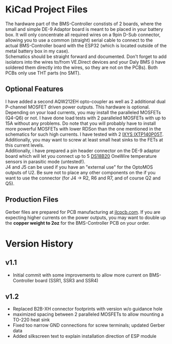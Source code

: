 # KiCad Project Files
The hardware part of the BMS-Controller constists of 2 boards, where the small and simple DE-9 Adaptor board is meant to be placed in your battery box. It will only concentrate all required wires on a 9pin D-Sub connector, allowing you to use a common (straight) serial cable to connect to the actual BMS-Controller board with the ESP32 (which is located outside of the metal battery box in my case).  
Schematics should be straight forward and documented. Don't forget to add isolators into the wires to/from VE.Direct devices and your Daly BMS (i have soldered them directly into the wires, so they are not on the PCBs). Both PCBs only use THT parts (no SMT).

## Optional Features
I have added a second AQW212EH opto-coupler as well as 2 additional dual P-channel MOSFET driven power outputs. This hardware is optional. Depending on your load currents, you may install the paralleled MOSFETs (Q4-Q6) or not. I have done load tests with 2 paralleled MOSFETs with up to 15A without any problems. Do note that you will probably have to install more powerful MOSFETs with lower RDSon than the one mentioned in the schematics for such high currents. I have tested with 2 [IXYS IXTP140P05T](https://www.littelfuse.com/media?resourcetype=datasheets&itemid=309f84bc-aa60-4d40-b2f9-2c59ecb0b7b8&filename=littelfuse-discrete-mosfets-p-channel-ixt-140p05t-datasheet). Additionally, you may want to screw at least small heat sinks to the FETs at this current levels.  
Additionally, i have prepared a pin header connector on the DE-9 adaptor board which will let you connect up to 5 [DS18B20](https://www.analog.com/media/en/technical-documentation/data-sheets/ds18b20.pdf) OneWire temperature sensors in parasitic mode (untested!).  
J4 and J5 can be used if you have an "external use" for the OptoMOS outputs of U2. Be sure not to place any other components on the if you want to use the connector (for J4 -> R2, R6 and R7, and of course Q2 and Q5).

## Production Files
Gerber files are prepared for PCB manufacturing at [jlcpcb.com](https://jlcpcb.com). If you are expecting higher currents on the power outputs, you may want to double up the **copper weight to 2oz** for the BMS-Controller PCB on your order.

# Version History

## v1.1
- Initial commit with some improvements to allow more current on BMS-Controller board (SSR1, SSR3 and SSR4)

## v1.2
- Replaced B2B-XH connector footprints with version w/o guidance hole
- maximized spacing between 2 paralleled MOSFETs to allow mounting a TO-220 heat sink
- Fixed too narrow GND connections for screw terminals; updated Gerber data
- Added silkscreen text to explain installation direction of ESP module
